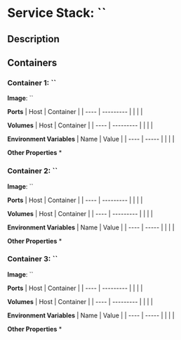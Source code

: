 Service Stack: ``
===

## Description



## Containers
### Container 1: ``
**Image**: ``

**Ports**
| Host | Container |
| ---- | --------- |
|      |           |


**Volumes**
| Host | Container |
| ---- | --------- |
|      |           |


**Environment Variables**
| Name | Value |
| ---- | ----- |
|      |       |


**Other Properties**
* 


### Container 2: ``
**Image**: ``

**Ports**
| Host | Container |
| ---- | --------- |
|      |           |


**Volumes**
| Host | Container |
| ---- | --------- |
|      |           |


**Environment Variables**
| Name | Value |
| ---- | ----- |
|      |       |


**Other Properties**
* 


### Container 3: ``
**Image**: ``

**Ports**
| Host | Container |
| ---- | --------- |
|      |           |


**Volumes**
| Host | Container |
| ---- | --------- |
|      |           |


**Environment Variables**
| Name | Value |
| ---- | ----- |
|      |       |


**Other Properties**
* 